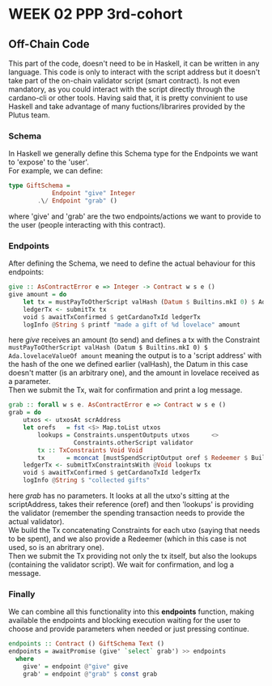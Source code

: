 # WEEK 02 PPP 3rd-cohort

## Off-Chain Code

This part of the code, doesn't need to be in Haskell, it can be written in any language.
This code is only to interact with the script address but it doesn't take part of the on-chain validator script (smart contract). Is not even mandatory, as you could interact with the script directly through the cardano-cli or other tools.
Having said that, it is pretty convinient to use Haskell and take advantage of many fuctions/librarires provided by the Plutus team.


### Schema

In Haskell we generally define this Schema type for the Endpoints we want to 'expose' to the 'user'.\
For example, we can define:

```haskell
type GiftSchema =
            Endpoint "give" Integer
        .\/ Endpoint "grab" ()
```

where 'give' and 'grab' are the two endpoints/actions we want to provide to the user (people interacting with this contract).


### Endpoints

After defining the Schema, we need to define the actual behaviour for this endpoints:

```haskell
give :: AsContractError e => Integer -> Contract w s e ()
give amount = do
    let tx = mustPayToOtherScript valHash (Datum $ Builtins.mkI 0) $ Ada.lovelaceValueOf amount
    ledgerTx <- submitTx tx
    void $ awaitTxConfirmed $ getCardanoTxId ledgerTx
    logInfo @String $ printf "made a gift of %d lovelace" amount
```

here <i>give</i> receives an amount (to send) and defines a tx with the Constraint  ``mustPayToOtherScript valHash (Datum $ Builtins.mkI 0) $ Ada.lovelaceValueOf amount`` meaning the output is to a 'script address' with the hash of the one we defined earlier (valHash), the Datum in this case doesn't matter (is an arbitrary one), and the amount in lovelace received as a parameter. \
Then we submit the Tx, wait for confirmation and print a log message.

```haskell
grab :: forall w s e. AsContractError e => Contract w s e ()
grab = do
    utxos <- utxosAt scrAddress
    let orefs   = fst <$> Map.toList utxos
        lookups = Constraints.unspentOutputs utxos      <>
                  Constraints.otherScript validator
        tx :: TxConstraints Void Void
        tx      = mconcat [mustSpendScriptOutput oref $ Redeemer $ Builtins.mkI 17 | oref <- orefs]
    ledgerTx <- submitTxConstraintsWith @Void lookups tx
    void $ awaitTxConfirmed $ getCardanoTxId ledgerTx
    logInfo @String $ "collected gifts"
```

here <i>grab</i> has no parameters. It looks at all the utxo's sitting at the scriptAddress, takes their reference (oref) and then 'lookups' is providing the validator (remember the spending transaction needs to provide the actual validator). \
We build the Tx concatenating Constraints for each utxo (saying that needs to be spent), and we also provide a Redeemer (which in this case is not used, so is an abritrary one). \
Then we submit the Tx providing not only the tx itself, but also the lookups (containing the validator script). We wait for confirmation, and log a message.


### Finally

We can combine all this functionality into this <b>endpoints</b> function, making available the endpoints and blocking execution waiting for the user to choose and provide parameters when needed or just pressing continue.

```haskell
endpoints :: Contract () GiftSchema Text ()
endpoints = awaitPromise (give' `select` grab') >> endpoints
  where
    give' = endpoint @"give" give
    grab' = endpoint @"grab" $ const grab
```
